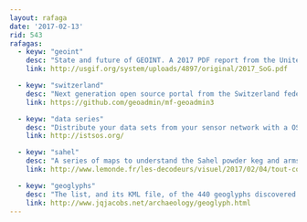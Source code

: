 ```yaml
---
layout: rafaga
date: '2017-02-13'
rid: 543
rafagas:
  - keyw: "geoint"
    desc: "State and future of GEOINT. A 2017 PDF report from the United States Geospatial Intelligence Foundation (USGIF)"
    link: http://usgif.org/system/uploads/4897/original/2017_SoG.pdf

  - keyw: "switzerland"
    desc: "Next generation open source portal from the Switzerland federal office of topography that can be deployed everywhere"
    link: https://github.com/geoadmin/mf-geoadmin3

  - keyw: "data series"
    desc: "Distribute your data sets from your sensor network with a OS server"
    link: http://istsos.org/

  - keyw: "sahel"
    desc: "A series of maps to understand the Sahel powder keg and arms trafficking"
    link: http://www.lemonde.fr/les-decodeurs/visuel/2017/02/04/tout-comprendre-a-la-poudriere-du-sahel-en-cartes_5074658_4355770.html

  - keyw: "geoglyphs"
    desc: "The list, and its KML file, of the 440 geoglyphs discovered in the Amazon so far"
    link: http://www.jqjacobs.net/archaeology/geoglyph.html
---
```




